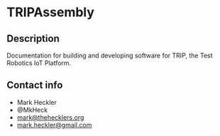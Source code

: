 # TRIPAssembly

## Description

Documentation for building and developing software for TRIP, the Test Robotics IoT Platform.

## Contact info

* Mark Heckler
* @MkHeck
* mark@thehecklers.org
* mark.heckler@gmail.com
